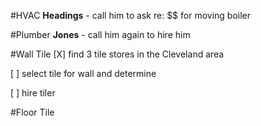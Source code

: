 #HVAC
**Headings** - call him to ask re: $$ for moving boiler

#Plumber
**Jones** - call him again to hire him

#Wall Tile
[X] find 3 tile stores in the Cleveland area

[ ] select tile for wall and determine 

[ ] hire tiler

#Floor Tile
